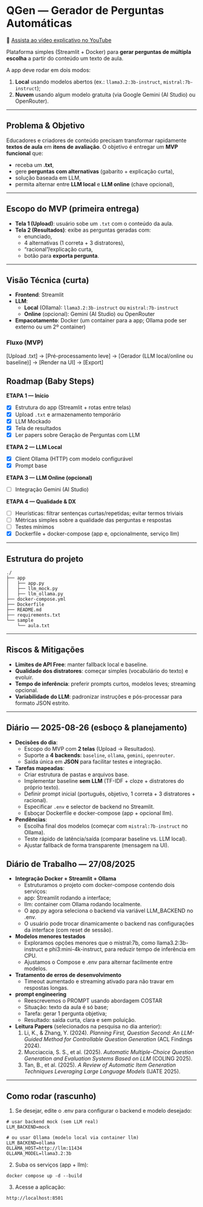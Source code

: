 # QGen — Gerador de Perguntas Automáticas

🎥 [Assista ao vídeo explicativo no YouTube](https://youtu.be/vzNmwpo6GxI)

Plataforma simples (Streamlit + Docker) para **gerar perguntas de múltipla escolha** a partir do conteúdo um texto de aula. 

A app deve rodar em dois modos:
1) **Local** usando modelos abertos (ex.: `llama3.2:3b-instruct`, `mistral:7b-instruct`);
2) **Nuvem** usando algum modelo gratuita (via Google Gemini (AI Studio) ou OpenRouter).

---

## Problema & Objetivo

Educadores e criadores de conteúdo precisam transformar rapidamente **textos de aula** em **itens de avaliação**. O objetivo é entregar um **MVP funcional** que:
- receba um **.txt**,
- gere **perguntas com alternativas** (gabarito + explicação curta),
- solução baseada em LLM,
- permita alternar entre **LLM local** e **LLM online** (chave opcional),

---

## Escopo do MVP (primeira entrega)

- **Tela 1 (Upload)**: usuário sobe um `.txt` com o conteúdo da aula.
- **Tela 2 (Resultados)**: exibe as perguntas geradas com:
  - enunciado,
  - 4 alternativas (1 correta + 3 distratores),
  - “racional”/explicação curta,
  - botão para **exporta pergunta**.

---

## Visão Técnica (curta)

- **Frontend**: Streamlit  
- **LLM**:
  - **Local** (Ollama): `llama3.2:3b-instruct` ou `mistral:7b-instruct`
  - **Online** (opcional): Gemini (AI Studio) ou OpenRouter
- **Empacotamento**: Docker (um container para a app; Ollama pode ser externo ou um 2º container)

### Fluxo (MVP)

[Upload .txt] → [Pré-processamento leve] → [Gerador (LLM local/online ou baseline)] → [Render na UI] → [Export]

## Roadmap (Baby Steps)

**ETAPA 1 —  Início**
- [x] Estrutura do app (Streamlit + rotas entre telas)
- [x] Upload `.txt` e armazenamento temporário
- [x] LLM Mockado
- [x] Tela de resultados 
- [x] Ler papers sobre Geração de Perguntas com LLM

**ETAPA 2 — LLM Local**
- [x] Client Ollama (HTTP) com modelo configurável
- [x] Prompt base 

**ETAPA 3 — LLM Online (opcional)**
- [ ] Integração Gemini (AI Studio)

**ETAPA 4 — Qualidade & DX**
- [ ] Heurísticas: filtrar sentenças curtas/repetidas; evitar termos triviais
- [ ] Métricas simples sobre a qualidade das perguntas e respostas
- [ ] Testes mínimos 
- [x] Dockerfile + docker-compose (app e, opcionalmente, serviço llm)

---

## Estrutura do projeto

```
./
├── app
│   ├── app.py
│   ├── llm_mock.py
│   ├── llm_ollama.py
├── docker-compose.yml
├── Dockerfile
├── README.md
├── requirements.txt
└── sample
    └── aula.txt

```

---

## Riscos & Mitigações

- **Limites de API Free**: manter fallback local e baseline.
- **Qualidade dos distratores**: começar simples (vocabulário do texto) e evoluir.
- **Tempo de inferência**: preferir prompts curtos, modelos leves; streaming opcional.
- **Variabilidade do LLM**: padronizar instruções e pós-processar para formato JSON estrito.

---

## Diário — 2025-08-26 (esboço & planejamento)

- **Decisões do dia**:
  - Escopo do MVP com **2 telas** (Upload → Resultados).
  - Suporte a **4 backends**: `baseline`, `ollama`, `gemini`, `openrouter`.
  - Saída única em **JSON** para facilitar testes e integração.
- **Tarefas mapeadas**:
  - Criar estrutura de pastas e arquivos base.
  - Implementar baseline **sem LLM** (TF-IDF + cloze + distratores do próprio texto).
  - Definir prompt inicial (português, objetivo, 1 correta + 3 distratores + racional).
  - Especificar `.env` e selector de backend no Streamlit.
  - Esboçar Dockerfile e docker-compose (app + opcional llm).
- **Pendências**:
  - Escolha final dos modelos (começar com `mistral:7b-instruct` no Ollama).
  - Teste rápido de latência/saída (comparar baseline vs. LLM local).
  - Ajustar fallback de forma transparente (mensagem na UI).
  
## Diário de Trabalho — 27/08/2025

- **Integração Docker + Streamlit + Ollama**
  - Estruturamos o projeto com docker-compose contendo dois serviços:
  - app: Streamlit rodando a interface;
  - llm: container com Ollama rodando localmente.
  - O app.py agora seleciona o backend via variável LLM_BACKEND no .env.
  - O usuário pode trocar dinamicamente o backend nas configurações da interface (com reset de sessão).
- **Modelos menores testados**
  - Exploramos opções menores que o mistral:7b, como llama3.2:3b-instruct e phi3:mini-4k-instruct, para reduzir tempo de inferência em CPU.
  - Ajustamos o Compose e .env para alternar facilmente entre modelos.
- **Tratamento de erros de desenvolvimento**
  - Timeout aumentado e streaming ativado para não travar em respostas longas.
- **prompt engineering**
  - Reescrevemos o PROMPT usando abordagem COSTAR
  - Situação: texto da aula é só base;
  - Tarefa: gerar 1 pergunta objetiva;
  - Resultado: saída curta, clara e sem poluição.
- **Leitura Papers** (selecionados na pesquisa no dia anterior):
  1) Li, K., & Zhang, Y. (2024). *Planning First, Question Second: An LLM-Guided Method for Controllable Question Generation* (ACL Findings 2024).
  2) Mucciaccia, S. S., et al. (2025). *Automatic Multiple-Choice Question Generation and Evaluation Systems Based on LLM* (COLING 2025).
  3) Tan, B., et al. (2025). *A Review of Automatic Item Generation Techniques Leveraging Large Language Models* (IJATE 2025).

---

## Como rodar (rascunho)
1. Se desejar, edite o .env para configurar o backend e modelo desejado:
```
# usar backend mock (sem LLM real)
LLM_BACKEND=mock

# ou usar Ollama (modelo local via container llm)
LLM_BACKEND=ollama
OLLAMA_HOST=http://llm:11434
OLLAMA_MODEL=llama3.2:3b
```

2. Suba os serviços (app + llm):
```
docker compose up -d --build
```

3. Acesse a aplicação:
```
http://localhost:8501
```
